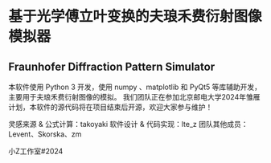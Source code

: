 # 基于光学傅立叶变换的夫琅禾费衍射图像模拟器
## Fraunhofer Diffraction Pattern Simulator

本软件使用 Python 3 开发，使用 numpy 、matplotlib 和 PyQt5 等库辅助开发，主要用于夫琅禾费衍射图像的模拟。
我们团队正在参加北京邮电大学2024年雏雁计划，本软件的源代码将在项目结束后开源，欢迎大家参与维护！

灵感来源 & 公式计算：takoyaki
软件设计 & 代码实现：lte_z
团队其他成员：Levent、Skorska、zm

小Z工作室#2024
